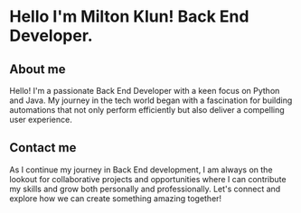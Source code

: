 # Hello I'm Milton Klun! Back End Developer.

## About me
Hello! I'm a passionate Back End Developer with a keen focus on Python and Java. My journey in the tech world began with a fascination for building automations that not only perform efficiently but also deliver a compelling user experience.

## Contact me
As I continue my journey in Back End development, I am always on the lookout for collaborative projects and opportunities where I can contribute my skills and grow both personally and professionally. Let's connect and explore how we can create something amazing together!
 
 
